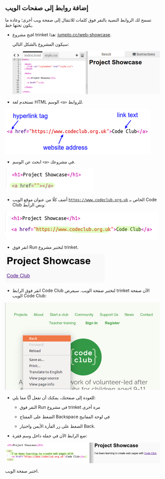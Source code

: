 ## إضافة روابط إلى صفحات الويب

تسمح لك الروابط النصية بالنقر فوق كلمات للانتقال إلى صفحة ويب أخرى؛ وعادة ما يكون تحتها خط.



+ افتح مشروع trinket هذا: <a href="https://jumpto.cc/web-showcase">jumpto.cc/web-showcase</a>. 

	سيكون المشروع بالشكل التالي:

	![screenshot](images/showcase-starter.png)

+ تستخدم لغة HTML الوسم `<a>` للروابط. 

![screenshot](images/showcase-link.png)

+ ابحث عن الوسم `<a>` في مشروعك. 

![screenshot](images/showcase-a-template.png)


+ أضف كلًا من عنوان موقع الويب <a href="https://www.codeclub.org.uk">`https://www.codeclub.org.uk`</a> الخاص بـ Code Club ونص الرابط:

![screenshot](images/showcase-code-club.png)

+ انقر فوق Run لتختبر مشروع trinket.

![screenshot](images/showcase-cc-output.png)

+ انقر فوق الرابط Code Club لتختبر صفحة الويب. سيعرض trinket الآن صفحة الويب Code Club: 	

![screenshot](images/showcase-cc-website.png)

+ للعودة إلى صفحتك، يمكنك أن تفعل أيًّا مما يلي: 

	+ النقر فوق Run في مشروع trinket مرة أخرى

	+ الضغط على المفتاح Backspace في لوحة المفاتيح

	+ الضغط على زر الفأرة الأيمن واختيار Back. 



+ ضع الرابط الآن في جملة داخل وسم فقرة:

![screenshot](images/showcase-paragraph.png)

اختبر صفحة الويب. 

